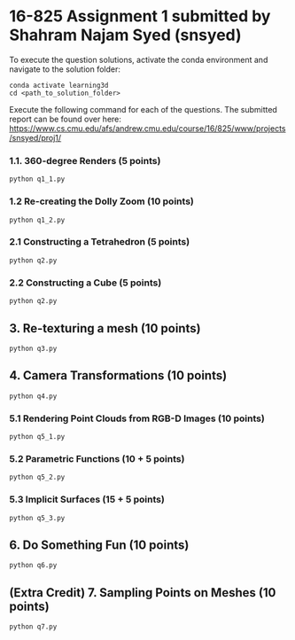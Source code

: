 # 16-825 Assignment 1 submitted by Shahram Najam Syed (snsyed)

To execute the question solutions, activate the conda environment and navigate to the solution folder:

```
conda activate learning3d
cd <path_to_solution_folder>
```

Execute the following command for each of the questions. The submitted report can be found over here: https://www.cs.cmu.edu/afs/andrew.cmu.edu/course/16/825/www/projects/snsyed/proj1/

### 1.1. 360-degree Renders (5 points)

```
python q1_1.py
```

### 1.2 Re-creating the Dolly Zoom (10 points)
```
python q1_2.py
```

### 2.1 Constructing a Tetrahedron (5 points)
```
python q2.py
```

### 2.2 Constructing a Cube (5 points)
```
python q2.py
```

## 3. Re-texturing a mesh (10 points)
```
python q3.py
```

## 4. Camera Transformations (10 points)
```
python q4.py
```

### 5.1 Rendering Point Clouds from RGB-D Images (10 points)
```
python q5_1.py
```

### 5.2 Parametric Functions (10 + 5 points)
```
python q5_2.py
```

### 5.3 Implicit Surfaces (15 + 5 points)
```
python q5_3.py
```

## 6. Do Something Fun (10 points)
```
python q6.py
```

## (Extra Credit) 7. Sampling Points on Meshes (10 points)
```
python q7.py
```